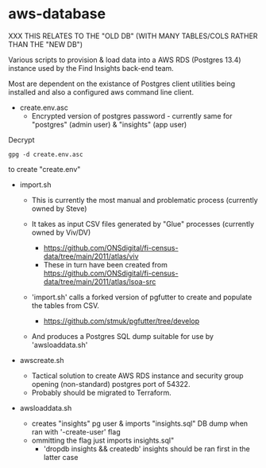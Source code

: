 # aws-database

XXX THIS RELATES TO THE "OLD DB" (WITH MANY TABLES/COLS RATHER THAN THE "NEW DB")

Various scripts to provision & load data into a AWS RDS (Postgres 13.4)
instance used by the Find Insights back-end team.

Most are dependent on the existance of Postgres client utilities being
installed and also a configured aws command line client.

* create.env.asc
  * Encrypted version of postgres password - currently same for "postgres" (admin
user) & "insights" (app user)

Decrypt
```
gpg -d create.env.asc
```

to create "create.env"

* import.sh
  * This is currently the most manual and problematic process (currently owned by Steve)
  * It takes as input CSV files generated by "Glue" processes (currently owned by Viv/DV)
    * https://github.com/ONSdigital/fi-census-data/tree/main/2011/atlas/viv
    * These in turn have been created from https://github.com/ONSdigital/fi-census-data/tree/main/2011/atlas/lsoa-src
  * 'import.sh' calls a forked version of pgfutter to create and populate the
    tables from CSV.
    * https://github.com/stmuk/pgfutter/tree/develop
 
  * And produces a Postgres SQL dump suitable for use by 'awsloaddata.sh'

* awscreate.sh
  * Tactical solution to create AWS RDS instance and security group opening (non-standard) postgres port of 54322.
  * Probably should be migrated to Terraform.

* awsloaddata.sh
  * creates "insights" pg user & imports "insights.sql" DB dump when ran with '-create-user' flag
  * ommitting the flag just imports insights.sql"
    * 'dropdb insights && createdb' insights should be ran first in the latter case

